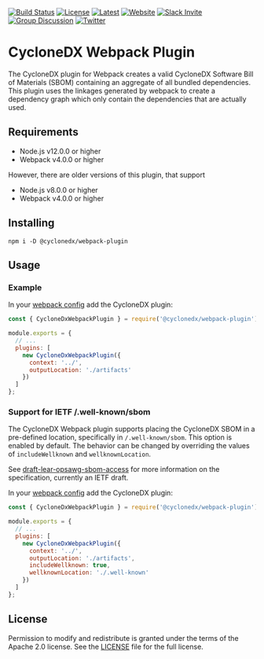 [![Build Status](https://github.com/CycloneDX/cyclonedx-webpack-plugin/workflows/Node%20CI/badge.svg)](https://github.com/CycloneDX/cyclonedx-webpack-plugin/actions?workflow=Node+CI)
[![License](https://img.shields.io/badge/license-Apache%202.0-brightgreen.svg)][License]
[![Latest](
https://img.shields.io/npm/v/@cyclonedx/webpack-plugin)](https://www.npmjs.com/package/@cyclonedx/webpack-plugin)
[![Website](https://img.shields.io/badge/https://-cyclonedx.org-blue.svg)](https://cyclonedx.org/)
[![Slack Invite](https://img.shields.io/badge/Slack-Join-blue?logo=slack&labelColor=393939)](https://cyclonedx.org/slack/invite)
[![Group Discussion](https://img.shields.io/badge/discussion-groups.io-blue.svg)](https://groups.io/g/CycloneDX)
[![Twitter](https://img.shields.io/twitter/url/http/shields.io.svg?style=social&label=Follow)](https://twitter.com/CycloneDX_Spec)

# CycloneDX Webpack Plugin

The CycloneDX plugin for Webpack creates a valid CycloneDX Software Bill of Materials (SBOM) containing an aggregate of 
all bundled dependencies. This plugin uses the linkages generated by webpack to create a dependency graph which only 
contain the dependencies that are actually used. 

## Requirements
- Node.js v12.0.0 or higher
- Webpack v4.0.0 or higher

However, there are older versions of this plugin, that support
- Node.js v8.0.0 or higher
- Webpack v4.0.0 or higher

## Installing

```shell
npm i -D @cyclonedx/webpack-plugin
```

## Usage

### Example

In your [webpack config](https://webpack.js.org/configuration/) add the CycloneDX plugin:

```javascript
const { CycloneDxWebpackPlugin } = require('@cyclonedx/webpack-plugin');

module.exports = {
  // ...
  plugins: [
    new CycloneDxWebpackPlugin({
      context: '../',
      outputLocation: './artifacts'
    })
  ]
};
```

### Support for IETF /.well-known/sbom

The CycloneDX Webpack plugin supports placing the CycloneDX SBOM in a pre-defined location, specifically in
`/.well-known/sbom`. This option is enabled by default. The behavior can be changed by overriding the values 
of `includeWellknown` and `wellknownLocation`.

See [draft-lear-opsawg-sbom-access](https://datatracker.ietf.org/doc/html/draft-ietf-opsawg-sbom-access) for more 
information on the specification, currently an IETF draft.

In your [webpack config](https://webpack.js.org/configuration/) add the CycloneDX plugin:

```javascript
const { CycloneDxWebpackPlugin } = require('@cyclonedx/webpack-plugin');

module.exports = {
  // ...
  plugins: [
    new CycloneDxWebpackPlugin({
      context: '../',
      outputLocation: './artifacts',
      includeWellknown: true,
      wellknownLocation: './.well-known'
    })
  ]
};
```

## License

Permission to modify and redistribute is granted under the terms of the Apache 2.0 license. See the [LICENSE] file for the full license.

[License]: https://github.com/CycloneDX/cyclonedx-webpack-plugin/blob/master/LICENSE
